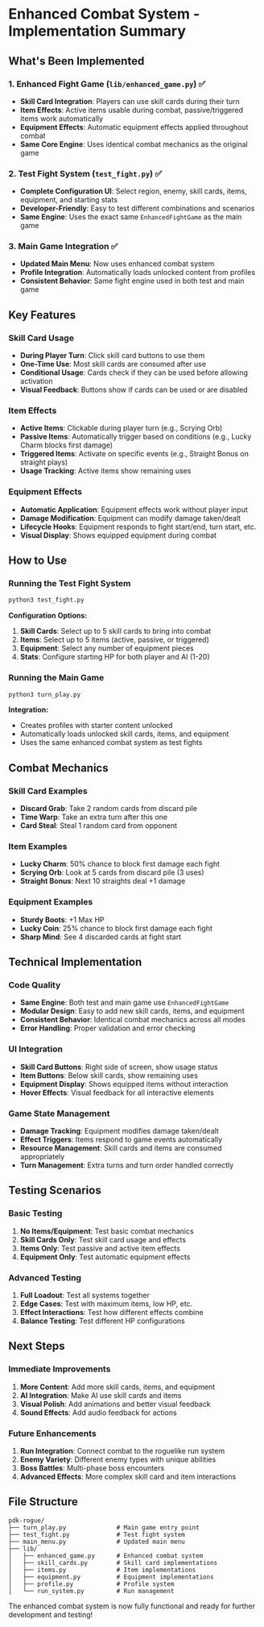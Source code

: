# Enhanced Combat System - Implementation Summary

## What's Been Implemented

### 1. Enhanced Fight Game (`lib/enhanced_game.py`) ✅
- **Skill Card Integration**: Players can use skill cards during their turn
- **Item Effects**: Active items usable during combat, passive/triggered items work automatically
- **Equipment Effects**: Automatic equipment effects applied throughout combat
- **Same Core Engine**: Uses identical combat mechanics as the original game

### 2. Test Fight System (`test_fight.py`) ✅
- **Complete Configuration UI**: Select region, enemy, skill cards, items, equipment, and starting stats
- **Developer-Friendly**: Easy to test different combinations and scenarios
- **Same Engine**: Uses the exact same `EnhancedFightGame` as the main game

### 3. Main Game Integration ✅
- **Updated Main Menu**: Now uses enhanced combat system
- **Profile Integration**: Automatically loads unlocked content from profiles
- **Consistent Behavior**: Same fight engine used in both test and main game

## Key Features

### Skill Card Usage
- **During Player Turn**: Click skill card buttons to use them
- **One-Time Use**: Most skill cards are consumed after use
- **Conditional Usage**: Cards check if they can be used before allowing activation
- **Visual Feedback**: Buttons show if cards can be used or are disabled

### Item Effects
- **Active Items**: Clickable during player turn (e.g., Scrying Orb)
- **Passive Items**: Automatically trigger based on conditions (e.g., Lucky Charm blocks first damage)
- **Triggered Items**: Activate on specific events (e.g., Straight Bonus on straight plays)
- **Usage Tracking**: Active items show remaining uses

### Equipment Effects
- **Automatic Application**: Equipment effects work without player input
- **Damage Modification**: Equipment can modify damage taken/dealt
- **Lifecycle Hooks**: Equipment responds to fight start/end, turn start, etc.
- **Visual Display**: Shows equipped equipment during combat

## How to Use

### Running the Test Fight System
```bash
python3 test_fight.py
```

**Configuration Options:**
1. **Skill Cards**: Select up to 5 skill cards to bring into combat
2. **Items**: Select up to 5 items (active, passive, or triggered)
3. **Equipment**: Select any number of equipment pieces
4. **Stats**: Configure starting HP for both player and AI (1-20)

### Running the Main Game
```bash
python3 turn_play.py
```

**Integration:**
- Creates profiles with starter content unlocked
- Automatically loads unlocked skill cards, items, and equipment
- Uses the same enhanced combat system as test fights

## Combat Mechanics

### Skill Card Examples
- **Discard Grab**: Take 2 random cards from discard pile
- **Time Warp**: Take an extra turn after this one
- **Card Steal**: Steal 1 random card from opponent

### Item Examples
- **Lucky Charm**: 50% chance to block first damage each fight
- **Scrying Orb**: Look at 5 cards from discard pile (3 uses)
- **Straight Bonus**: Next 10 straights deal +1 damage

### Equipment Examples
- **Sturdy Boots**: +1 Max HP
- **Lucky Coin**: 25% chance to block first damage each fight
- **Sharp Mind**: See 4 discarded cards at fight start

## Technical Implementation

### Code Quality
- **Same Engine**: Both test and main game use `EnhancedFightGame`
- **Modular Design**: Easy to add new skill cards, items, and equipment
- **Consistent Behavior**: Identical combat mechanics across all modes
- **Error Handling**: Proper validation and error checking

### UI Integration
- **Skill Card Buttons**: Right side of screen, show usage status
- **Item Buttons**: Below skill cards, show remaining uses
- **Equipment Display**: Shows equipped items without interaction
- **Hover Effects**: Visual feedback for all interactive elements

### Game State Management
- **Damage Tracking**: Equipment modifies damage taken/dealt
- **Effect Triggers**: Items respond to game events automatically
- **Resource Management**: Skill cards and items are consumed appropriately
- **Turn Management**: Extra turns and turn order handled correctly

## Testing Scenarios

### Basic Testing
1. **No Items/Equipment**: Test basic combat mechanics
2. **Skill Cards Only**: Test skill card usage and effects
3. **Items Only**: Test passive and active item effects
4. **Equipment Only**: Test automatic equipment effects

### Advanced Testing
1. **Full Loadout**: Test all systems together
2. **Edge Cases**: Test with maximum items, low HP, etc.
3. **Effect Interactions**: Test how different effects combine
4. **Balance Testing**: Test different HP configurations

## Next Steps

### Immediate Improvements
1. **More Content**: Add more skill cards, items, and equipment
2. **AI Integration**: Make AI use skill cards and items
3. **Visual Polish**: Add animations and better visual feedback
4. **Sound Effects**: Add audio feedback for actions

### Future Enhancements
1. **Run Integration**: Connect combat to the roguelike run system
2. **Enemy Variety**: Different enemy types with unique abilities
3. **Boss Battles**: Multi-phase boss encounters
4. **Advanced Effects**: More complex skill card and item interactions

## File Structure

```
pdk-rogue/
├── turn_play.py              # Main game entry point
├── test_fight.py             # Test fight system
├── main_menu.py              # Updated main menu
├── lib/
│   ├── enhanced_game.py      # Enhanced combat system
│   ├── skill_cards.py        # Skill card implementations
│   ├── items.py              # Item implementations
│   ├── equipment.py          # Equipment implementations
│   ├── profile.py            # Profile system
│   └── run_system.py         # Run management
```

The enhanced combat system is now fully functional and ready for further development and testing! 